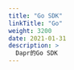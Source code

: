 ```yaml
---
title: "Go SDK"
linkTitle: "Go"
weight: 3200
date: 2021-01-31
description: >
  Dapr的Go SDK
---
```








